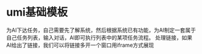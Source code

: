 # umi基础模板

为AI下达任务，自己需要先了解系统，然后根据系统已有功能，为AI制定一套属于自己任务列表，输入对话，AI即可执行列表中的某项任务流程。
处理链接，如果AI给出了链接，我们可以将链接多开一个窗口用iframe方式展现